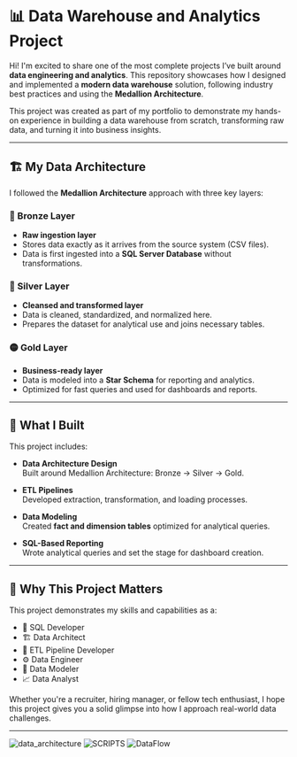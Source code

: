 # 📊 Data Warehouse and Analytics Project

Hi! I'm excited to share one of the most complete projects I’ve built around **data engineering and analytics**. This repository showcases how I designed and implemented a **modern data warehouse** solution, following industry best practices and using the **Medallion Architecture**.

This project was created as part of my portfolio to demonstrate my hands-on experience in building a data warehouse from scratch, transforming raw data, and turning it into business insights.


---

## 🏗️ My Data Architecture

I followed the **Medallion Architecture** approach with three key layers:

### 🔹 Bronze Layer
- **Raw ingestion layer**  
- Stores data exactly as it arrives from the source system (CSV files).
- Data is first ingested into a **SQL Server Database** without transformations.

### 🔸 Silver Layer
- **Cleansed and transformed layer**  
- Data is cleaned, standardized, and normalized here.
- Prepares the dataset for analytical use and joins necessary tables.

### 🟡 Gold Layer
- **Business-ready layer**  
- Data is modeled into a **Star Schema** for reporting and analytics.
- Optimized for fast queries and used for dashboards and reports.

---

## 📖 What I Built

This project includes:

- **Data Architecture Design**  
  Built around Medallion Architecture: Bronze → Silver → Gold.

- **ETL Pipelines**  
  Developed extraction, transformation, and loading processes.

- **Data Modeling**  
  Created **fact and dimension tables** optimized for analytical queries.

- **SQL-Based Reporting**  
  Wrote analytical queries and set the stage for dashboard creation.

---

## 🎯 Why This Project Matters

This project demonstrates my skills and capabilities as a:

- 🧠 SQL Developer  
- 🏗️ Data Architect  
- 🔄 ETL Pipeline Developer  
- ⚙️ Data Engineer  
- 🧩 Data Modeler  
- 📈 Data Analyst  

Whether you're a recruiter, hiring manager, or fellow tech enthusiast, I hope this project gives you a solid glimpse into how I approach real-world data challenges.

---

![data_architecture](https://github.com/user-attachments/assets/29cf5249-40a5-4e86-a547-742d94abfc4d)
![SCRIPTS](https://github.com/user-attachments/assets/d63257df-ad04-4f7e-b7d8-fdcb93d3bf27)
![DataFlow](https://github.com/user-attachments/assets/71cfaf6a-7ded-4d0a-ac3c-a0a6456723c3)
